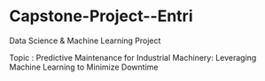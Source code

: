 # Capstone-Project--Entri
Data Science & Machine Learning Project


Topic : Predictive Maintenance for Industrial Machinery: Leveraging Machine Learning to Minimize Downtime
